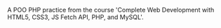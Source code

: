 A POO PHP practice from the course 'Complete Web Development with HTML5, CSS3, JS Fetch API, PHP, and MySQL'.
